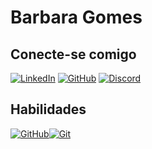 # Barbara Gomes

## Conecte-se comigo

[![LinkedIn](https://img.shields.io/badge/LinkedIn-0077B5?style=for-the-badge&logo=linkedin&logoColor=white)](https://www.linkedin.com/in/SEUUSERNAME/)
[![GitHub](https://img.shields.io/badge/GitHub-100000?style=for-the-badge&logo=github&logoColor=white)](https://github.com/SEUUSERNAME)
[![Discord](https://img.shields.io/badge/Discord-7289DA?style=for-the-badge&logo=discord&logoColor=white)](https://discord.com/channels/@SEUUSERNAME/)

## Habilidades
[![GitHub](https://img.shields.io/badge/GitHub-100000?style=for-the-badge&logo=github&logoColor=white)](https://doc.github.com/3)[![Git](https://img.shields.io/badge/Git-100000?style=for-the-badge&logo=git&logoColor=white)](https://git-scm.com/doc)